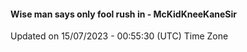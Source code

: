 #### Wise man says only fool rush in - McKidKneeKaneSir
Updated on 15/07/2023 - 00:55:30 (UTC) Time Zone
